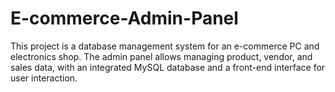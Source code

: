 # E-commerce-Admin-Panel
This project is a database management system for an e-commerce PC and electronics shop. The admin panel allows managing product, vendor, and sales data, with an integrated MySQL database and a front-end interface for user interaction.